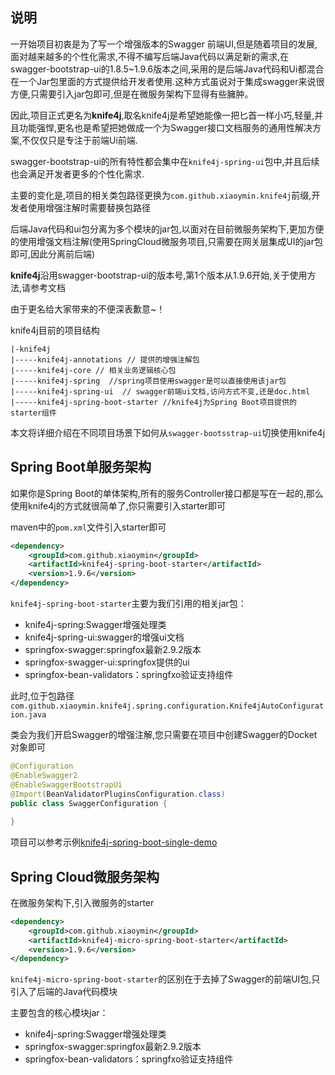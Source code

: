 ## 说明

一开始项目初衷是为了写一个增强版本的Swagger 前端UI,但是随着项目的发展,面对越来越多的个性化需求,不得不编写后端Java代码以满足新的需求,在swagger-bootstrap-ui的1.8.5~1.9.6版本之间,采用的是后端Java代码和Ui都混合在一个Jar包里面的方式提供给开发者使用.这种方式虽说对于集成swagger来说很方便,只需要引入jar包即可,但是在微服务架构下显得有些臃肿。

因此,项目正式更名为**knife4j**,取名knife4j是希望她能像一把匕首一样小巧,轻量,并且功能强悍,更名也是希望把她做成一个为Swagger接口文档服务的通用性解决方案,不仅仅只是专注于前端Ui前端.

swagger-bootstrap-ui的所有特性都会集中在`knife4j-spring-ui`包中,并且后续也会满足开发者更多的个性化需求.

主要的变化是,项目的相关类包路径更换为`com.github.xiaoymin.knife4j`前缀,开发者使用增强注解时需要替换包路径

后端Java代码和ui包分离为多个模块的jar包,以面对在目前微服务架构下,更加方便的使用增强文档注解(使用SpringCloud微服务项目,只需要在网关层集成UI的jar包即可,因此分离前后端)

**knife4j**沿用swagger-bootstrap-ui的版本号,第1个版本从1.9.6开始,关于使用方法,请参考文档

由于更名给大家带来的不便深表歉意~！

knife4j目前的项目结构

```properties
|-knife4j
|-----knife4j-annotations // 提供的增强注解包
|-----knife4j-core // 相关业务逻辑核心包
|-----knife4j-spring  //spring项目使用swagger是可以直接使用该jar包
|-----knife4j-spring-ui  // swagger前端ui文档,访问方式不变,还是doc.html
|-----knife4j-spring-boot-starter //knife4j为Spring Boot项目提供的starter组件
```

本文将详细介绍在不同项目场景下如何从`swagger-bootsstrap-ui`切换使用knife4j

## Spring Boot单服务架构

如果你是Spring Boot的单体架构,所有的服务Controller接口都是写在一起的,那么使用knife4j的方式就很简单了,你只需要引入starter即可

maven中的`pom.xml`文件引入starter即可

```xml
<dependency>
    <groupId>com.github.xiaoymin</groupId>
    <artifactId>knife4j-spring-boot-starter</artifactId>
    <version>1.9.6</version>
</dependency>
```

`knife4j-spring-boot-starter`主要为我们引用的相关jar包：

- knife4j-spring:Swagger增强处理类
- knife4j-spring-ui:swagger的增强ui文档
- springfox-swagger:springfox最新2.9.2版本
- springfox-swagger-ui:springfox提供的ui
- springfox-bean-validators：springfxo验证支持组件

此时,位于包路径`com.github.xiaoymin.knife4j.spring.configuration.Knife4jAutoConfiguration.java`

类会为我们开启Swagger的增强注解,您只需要在项目中创建Swagger的Docket对象即可

```java
@Configuration
@EnableSwagger2
@EnableSwaggerBootstrapUi
@Import(BeanValidatorPluginsConfiguration.class)
public class SwaggerConfiguration {
    
}
```

项目可以参考示例[knife4j-spring-boot-single-demo](https://gitee.com/xiaoym/swagger-bootstrap-ui-demo/tree/master/knife4j-spring-boot-single-demo)

## Spring Cloud微服务架构

在微服务架构下,引入微服务的starter

```xml
<dependency>
    <groupId>com.github.xiaoymin</groupId>
    <artifactId>knife4j-micro-spring-boot-starter</artifactId>
    <version>1.9.6</version>
</dependency>
```

`knife4j-micro-spring-boot-starter`的区别在于去掉了Swagger的前端UI包,只引入了后端的Java代码模块

主要包含的核心模块jar：

- knife4j-spring:Swagger增强处理类
- springfox-swagger:springfox最新2.9.2版本
- springfox-bean-validators：springfxo验证支持组件